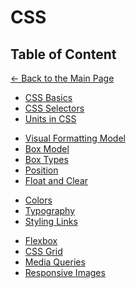 # CSS

## Table of Content

[&larr; Back to the Main Page](./../README.md)

<div></div>

- [CSS Basics](./css-basics.md)
- [CSS Selectors](./selectors.md)
- [Units in CSS](./units-in-css.md)

<div></div>

- [Visual Formatting Model](./visual-formatting-model.md)
- [Box Model](./box-model.md)
- [Box Types](./box-types.md)
- [Position](./position.md)
- [Float and Clear](./float-clear.md)

<div></div>

- [Colors](./colors.md)
- [Typography](./typography.md)
- [Styling Links](./styling-links.md)

<div></div>

- [Flexbox](./flexbox.md)
- [CSS Grid](./css-grid.md)
- [Media Queries](./media-queries.md)
- [Responsive Images](./responsive-images.md)

<div></div>
